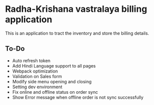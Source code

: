 # Radha-Krishana vastralaya billing application

This is an application to tract the inventory and store the billing details.

## To-Do

- Auto refresh token
- Add Hindi Language support to all pages
- Webpack optimization
- Validation on Sales form
- Modify side menu opening and closing
- Setting dev environment
- Fix online and offline status on order sync
- Show Error message when offline order is not sync successfully
